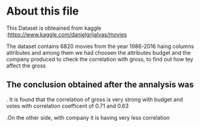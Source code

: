 # About this file
This Dataset is obteained from kaggle :https://www.kaggle.com/danielgrijalvas/movies

The dataset contains 6820 movies from the year 1986-2016 haing columns attributes and among them we had choosen the attributes budget and the company produced to check the correlation with gross, to find out how tey affect the gross

## The conclusion obtained after the annalysis was
. It is found that the correlation of gross is very strong with budget and votes with correlation coefficent of 0.71 and 0.63

.On the other side, with company it is having very less correlation

